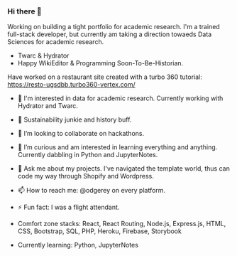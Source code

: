 ### Hi there 👋
Working on building a tight portfolio for academic research.
I'm a trained full-stack developer, but currently am taking a direction towaeds Data Sciences for academic research. 
- Twarc & Hydrator
- Happy WikiEditor & Programming Soon-To-Be-Historian. 

Have worked on a restaurant site created with a turbo 360 tutorial: https://resto-ugsdbb.turbo360-vertex.com/ 
- 🔭 I'm interested in data for academic research. Currently working with Hydrator and Twarc. 
- 🌱 Sustainability junkie and history buff.  
- 👯 I’m looking to collaborate on hackathons. 
- 🤔 I’m curious and am interested in learning everything and anything. Currently dabbling in Python and JupyterNotes. 
- 💬 Ask me about my projects. I've navigated the template world, thus can code my way through Shopify and Wordpress. 
- 📫 How to reach me: @odgerey on every platform.
- ⚡ Fun fact: I was a flight attendant.


- Comfort zone stacks: React, React Routing, Node.js, Express.js, HTML, CSS, Bootstrap, SQL, PHP, Heroku, Firebase, Storybook
- Currently learning: Python, JupyterNotes 

<!--
**odgerey/odgerey** is a ✨ _special_ ✨ repository because its `README.md` (this file) appears on your GitHub profile.

Here are some ideas to get you started:

- 🔭 I’m currently working on a DJing platform, a wordpress site, a squarespace site, two shopifys and one react site. 
- 🌱 I’m currently learning history and sustainability at the University of Concordia, as well as through MOOC edX. 
- 👯 I’m looking to collaborate on hackathons. 
- 🤔 I’m looking for help with BUGS.
- 💬 Ask me about my 1001 projects.
- 📫 How to reach me: @odgerey on every platform.
- ⚡ Fun fact: I was a flight attendant.
-->
